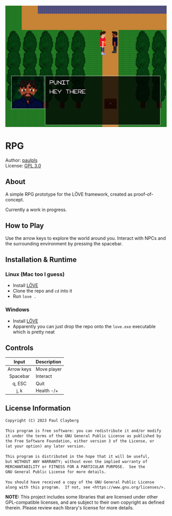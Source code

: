 ![screenshot](assets/img/screenshot.png)



# RPG
Author: [paulpls](https://github.com/paulpls)  
License: [GPL 3.0](LICENSE.md)



## About
A simple RPG prototype for the LÖVE framework, created as proof-of-concept.  
  
Currently a work in progress.



## How to Play
Use the arrow keys to explore the world around you. Interact with NPCs and the surrounding environment by pressing the spacebar.



## Installation & Runtime
### Linux (Mac too I guess)
- Install [LÖVE](https://www.love2d.org)
- Clone the repo and `cd` into it
- Run `love .`
### Windows
- Install [LÖVE](https://www.love2d.org)
- Apparently you can just drop the repo onto the `love.exe` executable which is pretty neat



## Controls
| Input      | Description  |
|:----------:|:-------------|
| Arrow keys | Move player  |
| Spacebar   | Interact     |
| q, ESC     | Quit         |
| j, k       | Health -/+   |



## License Information
  
    Copyright (C) 2023 Paul Clayberg
    
    This program is free software: you can redistribute it and/or modify
    it under the terms of the GNU General Public License as published by
    the Free Software Foundation, either version 3 of the License, or
    (at your option) any later version.
    
    This program is distributed in the hope that it will be useful,
    but WITHOUT ANY WARRANTY; without even the implied warranty of
    MERCHANTABILITY or FITNESS FOR A PARTICULAR PURPOSE.  See the
    GNU General Public License for more details.
    
    You should have received a copy of the GNU General Public License
    along with this program.  If not, see <https://www.gnu.org/licenses/>.

**NOTE:** This project includes some libraries that are licensed under other GPL-compatible licenses, and are subject to their own copyright as defined therein. Please review each library's license for more details.



